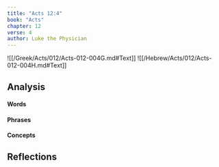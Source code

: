 ```yaml
---
title: "Acts 12:4"
book: "Acts"
chapter: 12
verse: 4
author: Luke the Physician
---
```

![[/Greek/Acts/012/Acts-012-004G.md#Text]]
![[/Hebrew/Acts/012/Acts-012-004H.md#Text]]

## Analysis

#### Words

#### Phrases

#### Concepts

## Reflections
